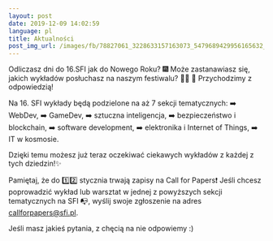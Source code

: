 ```yaml
---
layout: post
date: 2019-12-09 14:02:59
language: pl
title: Aktualności
post_img_url: /images/fb/78827061_3228633157163073_5479689429956165632_o.png
---
```

Odliczasz dni do 16.SFI jak do Nowego Roku? 🎆 Może zastanawiasz się, jakich wykładów posłuchasz na naszym festiwalu? 👨‍🏫 🤔
Przychodzimy z odpowiedzią!

Na 16. SFI wykłady będą podzielone na aż 7 sekcji tematycznych:
➡️ WebDev,
➡️ GameDev,
➡️ sztuczna inteligencja,
➡️ bezpieczeństwo i blockchain,
➡️ software development,
➡️ elektronika i Internet of Things,
➡️ IT w kosmosie.

Dzięki temu możesz już teraz oczekiwać ciekawych wykładów z każdej z tych dziedzin!✨

Pamiętaj, że do 1️⃣2️⃣ stycznia trwają zapisy na Call for Papers❗ Jeśli chcesz poprowadzić wykład lub warsztat w jednej z powyższych sekcji tematycznych na SFI 📭, wyślij swoje zgłoszenie na adres callforpapers@sfi.pl.

Jeśli masz jakieś pytania, z chęcią na nie odpowiemy :)

